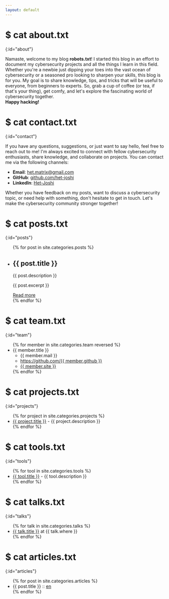 ```yaml
---
layout: default
---
```


# $ cat about.txt
{:id="about"}

Namaste, welcome to my blog **robots.txt**! I started this blog in an effort to document my cybersecurity projects and all the things I learn in this field. Whether you're a newbie just dipping your toes into the vast ocean of cybersecurity or a seasoned pro looking to sharpen your skills, this blog is for you. My goal is to share knowledge, tips, and tricks that will be useful to everyone, from beginners to experts. So, grab a cup of coffee (or tea, if that's your thing), get comfy, and let's explore the fascinating world of cybersecurity together.
<br>
**Happy hacking!**

# $ cat contact.txt
{:id="contact"}

If you have any questions, suggestions, or just want to say hello, feel free to reach out to me! I'm always excited to connect with fellow cybersecurity enthusiasts, share knowledge, and collaborate on projects. You can contact me via the following channels:

- **Email**: [het.matrix@gmail.com](mailto:het.matrix@gmail.com)
- **GitHub**: [github.com/het-joshi](https://github.com/het-joshi)
- **LinkedIn**: [Het-Joshi](https://www.linkedin.com/in/hetjoshi/)

Whether you have feedback on my posts, want to discuss a cybersecurity topic, or need help with something, don't hesitate to get in touch. Let's make the cybersecurity community stronger together!


# $ cat posts.txt
{:id="posts"}

<ul>
{% for post in site.categories.posts %}
  <li>
    <h2>{{ post.title }}</h2>
    <p>{{ post.description }}</p>
    <p>{{ post.excerpt }}</p>
    <a href="{{ site.baseurl }}{{ post.url }}" title="{{ post.description }}">Read more</a>
  </li>
{% endfor %}
</ul>



# $ cat team.txt
{:id="team"}

<ul>
{% for member in site.categories.team reversed %}
<li id="{{ member.title }}">{{ member.title }}
  <ul>
    <li>{{ member.mail }}</li>
    <li><a href="https://github.com/{{ member.github }}">https://github.com/{{ member.github }}</a></li>
    <li><a href="{{ member.site }}">{{ member.site }}</a></li>
  </ul>
</li>
{% endfor %}
</ul>

# $ cat projects.txt
{:id="projects"}

<ul>
{% for project in site.categories.projects %}
<li><a href="{{ project.link }}">{{ project.title }}</a> - {{ project.description }}</li>
{% endfor %}
</ul>

# $ cat tools.txt
{:id="tools"}

<ul>
{% for tool in site.categories.tools %}
<li><a href="{{ tool.link }}">{{ tool.title }}</a> - {{ tool.description }}</li>
{% endfor %}
</ul>

# $ cat talks.txt
{:id="talks"}

<ul>
{% for talk in site.categories.talks %}
<li><a href="{{ talk.link }}" title="{{ talk.description }}">{{ talk.title }}</a> at {{ talk.where }}</li>
{% endfor %}
</ul>

# $ cat articles.txt
{:id="articles"}

<ul>
{% for post in site.categories.articles %}
  <li>{{ post.title }} :: <a href="{{ site.baseurl }}{{ post.url }}" title="{{ post.description }}">en</a></li>
{% endfor %}
</ul>
